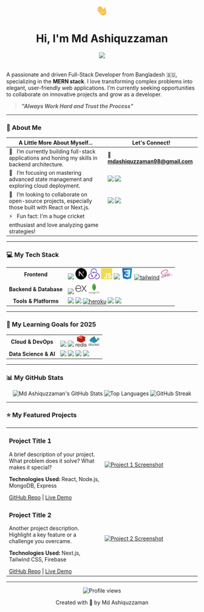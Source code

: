 <div align="center">
  <img src="https://raw.githubusercontent.com/ABSphreak/ABSphreak/master/gifs/Hi.gif" width="30px">
  <h1><b>Hi, I'm Md Ashiquzzaman</b></h1>
  <a href="https://github.com/ashiq72/">
    <img src="https://readme-typing-svg.herokuapp.com?lines=Full-Stack+Software+Developer;MERN+Stack+Specialist;React.js+Enthusiast;Lifelong+Learner&center=true&width=500&height=50">
  </a>
</div>

<br>

A passionate and driven Full-Stack Developer from Bangladesh 🇧🇩, specializing in the **MERN stack**. I love transforming complex problems into elegant, user-friendly web applications. I'm currently seeking opportunities to collaborate on innovative projects and grow as a developer.

> ***"Always Work Hard and Trust the Process"***

---

### 🚀 About Me

| A Little More About Myself...                                                                                                                    | Let's Connect!                                                                                                                                                                                                                                                                                               |
| ------------------------------------------------------------------------------------------------------------------------------------------------ | ------------------------------------------------------------------------------------------------------------------------------------------------------------------------------------------------------------------------------------------------------------------------------------------------------------ |
| 🔭 &nbsp; I’m currently building full-stack applications and honing my skills in backend architecture.                                              | 📧 &nbsp; **mdashiquzzaman98@gmail.com** |
| 🌱 &nbsp; I’m focusing on mastering advanced state management and exploring cloud deployment.                                                     | <a href="https://www.linkedin.com/in/md-ashiquzzaman1" target="_blank"><img src="https://img.shields.io/badge/LinkedIn-0077B5?style=for-the-badge&logo=linkedin&logoColor=white" /></a> <a href="https://github.com/ashiq72" target="_blank"><img src="https://img.shields.io/badge/GitHub-181717?style=for-the-badge&logo=github&logoColor=white" /></a> |
| 👯 &nbsp; I’m looking to collaborate on open-source projects, especially those built with React or Next.js.                                         | <a href="https://www.facebook.com/Ashik.ahmed72" target="_blank"><img src="https://img.shields.io/badge/Facebook-1877F2?style=for-the-badge&logo=facebook&logoColor=white" /></a> <a href="https://www.instagram.com/ashik.ahmed72" target="_blank"><img src="https://img.shields.io/badge/Instagram-E4405F?style=for-the-badge&logo=instagram&logoColor=white" /></a> |
| ⚡ &nbsp; Fun fact: I'm a huge cricket enthusiast and love analyzing game strategies!                                                              |                                                                                                                                                                                                                                                                                                              |

---

### 💻 My Tech Stack

<table>
  <tr>
    <td align="center"><strong>Frontend</strong></td>
    <td>
      <a href="https://reactjs.org/" target="_blank"><img height="30" src="https://www.vectorlogo.zone/logos/reactjs/reactjs-icon.svg"></a>
      <a href="https://nextjs.org/" target="_blank"><img height="30" src="https://raw.githubusercontent.com/devicons/devicon/master/icons/nextjs/nextjs-original.svg"></a>
      <a href="https://redux.js.org" target="_blank"><img src="https://raw.githubusercontent.com/devicons/devicon/master/icons/redux/redux-original.svg" alt="redux" height="30"></a>
      <a href="https://www.javascript.com/" target="_blank"><img height="30" src="https://raw.githubusercontent.com/devicons/devicon/master/icons/javascript/javascript-plain.svg"></a>
      <a href="https://www.w3schools.com/html/" target="_blank"><img height="30" src="https://www.vectorlogo.zone/logos/w3_html5/w3_html5-icon.svg"></a>
      <a href="https://www.w3schools.com/css/" target="_blank"><img height="30" src="https://raw.githubusercontent.com/devicons/devicon/master/icons/css3/css3-original.svg"></a>
      <a href="https://tailwindcss.com/" target="_blank"><img src="https://www.vectorlogo.zone/logos/tailwindcss/tailwindcss-icon.svg" alt="tailwind" height="30"/></a>
      <a href="https://sass-lang.com" target="_blank"><img src="https://raw.githubusercontent.com/devicons/devicon/master/icons/sass/sass-original.svg" alt="sass" height="30"></a>
    </td>
  </tr>
  <tr>
    <td align="center"><strong>Backend & Database</strong></td>
    <td>
      <a href="https://nodejs.org/en/" target="_blank"><img height="30" src="https://www.vectorlogo.zone/logos/nodejs/nodejs-icon.svg"></a>
      <a href="https://expressjs.com" target="_blank"><img height="30" src="https://raw.githubusercontent.com/devicons/devicon/master/icons/express/express-original.svg"></a>
      <a href="https://www.mongodb.com/" target="_blank"><img height="30" src="https://raw.githubusercontent.com/devicons/devicon/master/icons/mongodb/mongodb-original-wordmark.svg"></a>
    </td>
  </tr>
  <tr>
    <td align="center"><strong>Tools & Platforms</strong></td>
    <td>
      <a href="https://git-scm.com/" target="_blank"><img height="30" src="https://www.vectorlogo.zone/logos/git-scm/git-scm-icon.svg"></a>
      <a href="https://firebase.google.com/" target="_blank"><img height="30" src="https://www.vectorlogo.zone/logos/firebase/firebase-icon.svg"></a>
      <a href="https://heroku.com" target="_blank"><img src="https://www.vectorlogo.zone/logos/heroku/heroku-icon.svg" alt="heroku" height="30"></a>
      <a href="https://www.json.org/" target="_blank"><img height="30" src="https://www.vectorlogo.zone/logos/json/json-icon.svg"></a>
       <a href="https://colab.research.google.com/" target="_blank"><img height="30" src="https://colab.research.google.com/img/colab_favicon_256px.png"></a>
    </td>
  </tr>
</table>

---

### 🌱 My Learning Goals for 2025

<table>
  <tr>
    <td align="center"><strong>Cloud & DevOps</strong></td>
    <td>
      <a href="https://aws.amazon.com/" target="_blank"><img height="30" src="https://www.vectorlogo.zone/logos/amazon_aws/amazon_aws-icon.svg"></a>
      <a href="https://cloud.google.com/" target="_blank"><img height="30" src="https://www.vectorlogo.zone/logos/google_cloud/google_cloud-icon.svg"></a>
      <a href="https://redis.io" target="_blank"><img height="30" src="https://raw.githubusercontent.com/devicons/devicon/master/icons/redis/redis-original-wordmark.svg"></a>
      <a href="https://www.docker.com/" target="_blank"><img height="30" src="https://raw.githubusercontent.com/devicons/devicon/master/icons/docker/docker-original-wordmark.svg"></a>
    </td>
  </tr>
  <tr>
    <td align="center"><strong>Data Science & AI</strong></td>
    <td>
      <a href="https://www.tensorflow.org/" target="_blank"><img height="30" src="https://www.vectorlogo.zone/logos/tensorflow/tensorflow-icon.svg"></a>
      <a href="https://pytorch.org/" target="_blank"><img height="30" src="https://www.vectorlogo.zone/logos/pytorch/pytorch-icon.svg"></a>
      <a href="https://opencv.org/" target="_blank"><img height="30" src="https://www.vectorlogo.zone/logos/opencv/opencv-icon.svg"></a>
      <a href="https://analytics.google.com/" target="_blank"><img height="30" src="https://www.vectorlogo.zone/logos/google_analytics/google_analytics-icon.svg"></a>
    </td>
  </tr>
</table>

---

### 📊 My GitHub Stats

<p align="center">
  <img src="https://github-readme-stats.vercel.app/api?username=ashiq72&show_icons=true&theme=vision-friendly-dark&hide_border=true&count_private=true" alt="Md Ashiquzzaman's GitHub Stats" />
  <img src="https://github-readme-stats.vercel.app/api/top-langs/?username=ashiq72&layout=compact&theme=vision-friendly-dark&hide_border=true" alt="Top Languages" />
  <img src="https://streak-stats.demolab.com/?user=ashiq72&theme=vision-friendly-dark&hide_border=true" alt="GitHub Streak" />
</p>

---

### ⭐ My Featured Projects

<table>
  <tr>
    <td width="50%">
      <h3>Project Title 1</h3>
      <p>A brief description of your project. What problem does it solve? What makes it special?</p>
      <p><strong>Technologies Used:</strong> React, Node.js, MongoDB, Express</p>
      <a href="[LINK_TO_YOUR_PROJECT_REPO]" target="_blank">GitHub Repo</a> | 
      <a href="[LINK_TO_LIVE_DEMO]" target="_blank">Live Demo</a>
    </td>
    <td width="50%">
      <a href="[LINK_TO_LIVE_DEMO]" target="_blank">
        <img src="[LINK_TO_PROJECT_SCREENSHOT]" alt="Project 1 Screenshot" width="100%">
      </a>
    </td>
  </tr>
  <tr>
    <td width="50%">
      <h3>Project Title 2</h3>
      <p>Another project description. Highlight a key feature or a challenge you overcame.</p>
      <p><strong>Technologies Used:</strong> Next.js, Tailwind CSS, Firebase</p>
      <a href="[LINK_TO_YOUR_PROJECT_REPO]" target="_blank">GitHub Repo</a> | 
      <a href="[LINK_TO_LIVE_DEMO]" target="_blank">Live Demo</a>
    </td>
    <td width="50%">
       <a href="[LINK_TO_LIVE_DEMO]" target="_blank">
        <img src="[LINK_TO_PROJECT_SCREENSHOT]" alt="Project 2 Screenshot" width="100%">
      </a>
    </td>
  </tr>
</table>

---

<div align="center">
  <p>
    <img src="https://komarev.com/ghpvc/?username=ashiq72&label=Profile%20Views&color=0e75b6&style=flat-square" alt="Profile views" />
  </p>
  <p>Created with 🖤 by Md Ashiquzzaman</p>
</div>
